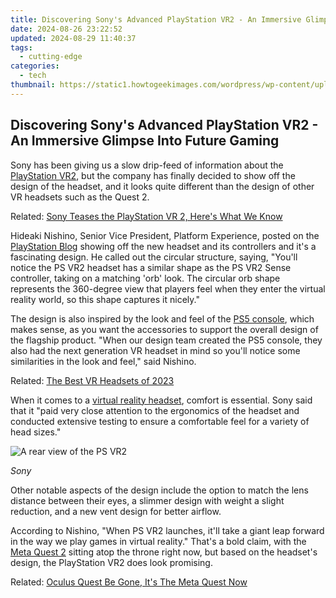 ```yaml
---
title: Discovering Sony's Advanced PlayStation VR2 - An Immersive Glimpse Into Future Gaming
date: 2024-08-26 23:22:52
updated: 2024-08-29 11:40:37
tags:
  - cutting-edge
categories:
  - tech
thumbnail: https://static1.howtogeekimages.com/wordpress/wp-content/uploads/2022/02/playstation-vr2-design.jpg
---
```


## Discovering Sony's Advanced PlayStation VR2 - An Immersive Glimpse Into Future Gaming

Sony has been giving us a slow drip-feed of information about the [PlayStation VR2](https://facebook.techidaily.com/unveiling-a-new-era-for-social-listening-at-facebook/), but the company has finally decided to show off the design of the headset, and it looks quite different than the design of other VR headsets such as the Quest 2.

Related: [Sony Teases the PlayStation VR 2, Here's What We Know](https://facebook.techidaily.com/unveiling-a-new-era-for-social-listening-at-facebook/) 

 Hideaki Nishino, Senior Vice President, Platform Experience, posted on the [PlayStation Blog](https://blog.playstation.com/2022/02/22/first-look-the-headset-design-for-playstation-vr2/) showing off the new headset and its controllers and it's a fascinating design. He called out the circular structure, saying, "You'll notice the PS VR2 headset has a similar shape as the PS VR2 Sense controller, taking on a matching 'orb' look. The circular orb shape represents the 360-degree view that players feel when they enter the virtual reality world, so this shape captures it nicely."

 The design is also inspired by the look and feel of the [PS5 console](https://fox-helps.techidaily.com/in-2024-virtual-decoration-google-vs-alternative-ar-tools/), which makes sense, as you want the accessories to support the overall design of the flagship product. "When our design team created the PS5 console, they also had the next generation VR headset in mind so you'll notice some similarities in the look and feel," said Nishino.

Related: [The Best VR Headsets of 2023](https://vp-tips.techidaily.com/visual-harmony-ios-and-macos-photoviewer-blend/) 

 When it comes to a [virtual reality headset](https://vp-tips.techidaily.com/visual-harmony-ios-and-macos-photoviewer-blend/), comfort is essential. Sony said that it "paid very close attention to the ergonomics of the headset and conducted extensive testing to ensure a comfortable feel for a variety of head sizes."

![A rear view of the PS VR2](https://static1.howtogeekimages.com/wordpress/wp-content/uploads/2022/02/psvr2design.jpg) 

_Sony_

 Other notable aspects of the design include the option to match the lens distance between their eyes, a slimmer design with weight a slight reduction, and a new vent design for better airflow.

 According to Nishino, "When PS VR2 launches, it'll take a giant leap forward in the way we play games in virtual reality." That's a bold claim, with the [Meta Quest 2](https://video-screen-grab.techidaily.com/new-how-to-record-edit-and-produce-high-quality-webcam-videos/) sitting atop the throne right now, but based on the headset's design, the PlayStation VR2 does look promising.

Related: [Oculus Quest Be Gone, It's The Meta Quest Now](https://video-screen-grab.techidaily.com/new-how-to-record-edit-and-produce-high-quality-webcam-videos/)

<ins class="adsbygoogle"
     style="display:block"
     data-ad-format="autorelaxed"
     data-ad-client="ca-pub-7571918770474297"
     data-ad-slot="1223367746"></ins>



<ins class="adsbygoogle"
     style="display:block"
     data-ad-client="ca-pub-7571918770474297"
     data-ad-slot="8358498916"
     data-ad-format="auto"
     data-full-width-responsive="true"></ins>

